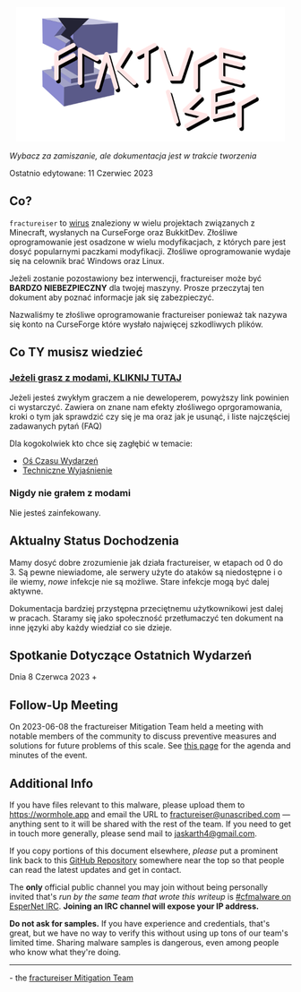 <p align="center">
	<img src="../../docs/media/logo.svg" alt="fractureiser logo" height="240">
</p>

*Wybacz za zamiszanie, ale dokumentacja jest w trakcie tworzenia*

Ostatnio edytowane: 11 Czerwiec 2023

## Co?
`fractureiser` to [wirus](https://pl.wikipedia.org/wiki/Wirus_komputerowy) znaleziony w wielu projektach związanych z Minecraft, wysłanych na CurseForge oraz BukkitDev. Złośliwe oprogramowanie jest osadzone w wielu modyfikacjach, z których pare jest dosyć popularnymi paczkami modyfikacji. Złośliwe oprogramowanie wydaje się na celownik brać Windows oraz Linux.

Jeżeli zostanie pozostawiony bez interwencji, fractureiser może być **BARDZO NIEBEZPIECZNY** dla twojej maszyny. Prosze przeczytaj ten dokument aby poznać informacje jak się zabezpieczyć.

Nazwaliśmy te złośliwe oprogramowanie fractureiser ponieważ tak nazywa się konto na CurseForge które wysłało najwięcej szkodliwych plików.

## Co TY musisz wiedzieć

### [Jeżeli grasz z modami, KLIKNIJ TUTAJ](lang/pl/docs/users.md)

Jeżeli jesteś zwykłym graczem a nie deweloperem, powyższy link powinien ci wystarczyć. Zawiera on znane nam efekty złośliwego oprgoramowania, kroki o tym jak sprawdzić czy się je ma oraz jak je usunąć, i liste najczęściej zadawanych pytań (FAQ)

Dla kogokolwiek kto chce się zagłębić w temacie:
* [Oś Czasu Wydarzeń](lang/pl/docs/timeline.md)
* [Techniczne Wyjaśnienie](lang/pl/docs/tech.md) 

### Nigdy nie grałem z modami
Nie jesteś zainfekowany.

## Aktualny Status Dochodzenia
Mamy dosyć dobre zrozumienie jak działa fractureiser, w etapach od 0 do 3. Są pewne
niewiadome, ale serwery użyte do ataków są niedostępne i o ile wiemy, *nowe* infekcje nie
są możliwe. Stare infekcje mogą być dalej aktywne.

Dokumentacja bardziej przystępna przeciętnemu użytkownikowi jest dalej w pracach. Staramy się jako społeczność przetłumaczyć ten dokument na inne języki aby każdy wiedział co sie dzieje.

## Spotkanie Dotyczące Ostatnich Wydarzeń
Dnia 8 Czerwca 2023 +

## Follow-Up Meeting
On 2023-06-08 the fractureiser Mitigation Team held a meeting with notable members of the community to discuss preventive measures and solutions for future problems of this scale.
See [this page](https://github.com/fractureiser-investigation/fractureiser/blob/main/docs/2023-06-08-meeting.md) for the agenda and minutes of the event.

## Additional Info

If you have files relevant to this malware, please upload them to https://wormhole.app and email the URL to fractureiser@unascribed.com — anything sent to it will be shared with the rest of the team. If you need to get in touch more generally, please send mail to jaskarth4@gmail.com.

If you copy portions of this document elsewhere, *please* put a prominent link back to this [GitHub Repository](https://github.com/fractureiser-investigation/fractureiser) somewhere near the top so that people can read the latest updates and get in contact.

The **only** official public channel you may join without being personally invited that's *run by the same team that wrote this writeup* is [#cfmalware on EsperNet IRC](https://webchat.esper.net/?channels=cfmalware). **Joining an IRC channel will expose your IP address.**

**Do not ask for samples.** If you have experience and credentials, that's great, but we have no way to verify this without using up tons of our team's limited time. Sharing malware samples is dangerous, even among people who know what they're doing.

---

\- the [fractureiser Mitigation Team](docs/credits.md)
